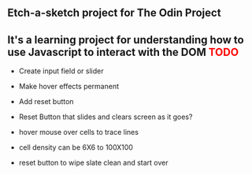 ## Etch-a-sketch project for The Odin Project

It's a learning project for understanding how to use Javascript
to interact with the DOM
<span style="color: red">TODO</span>
---------------------------------------------------------------
* Create input field or slider
* Make hover effects permanent
* Add reset button
* Reset Button that slides and clears screen as it goes?

* hover mouse over cells to trace lines
* cell density can be 6X6 to 100X100
* reset button to wipe slate clean and start over
